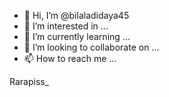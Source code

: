 - 👋 Hi, I’m @bilaladidaya45
- 👀 I’m interested in ...
- 🌱 I’m currently learning ...
- 💞️ I’m looking to collaborate on ...
- 📫 How to reach me ...

<!---
bilaladidaya45/bilaladidaya45 is a ✨ special ✨ repository because its `README.md` (this file) appears on your GitHub profile.
You can click the Preview link to take a look at your changes.
--->Rarapiss_
